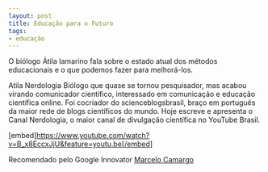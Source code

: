```yaml
---
layout: post
title: Educação para o Futuro
tags: 
- educação
---
```

O biólogo Átila Iamarino fala sobre o estado atual dos métodos educacionais e o que podemos fazer para melhorá-los.

Atila Nerdologia Biólogo que quase se tornou pesquisador, mas acabou virando comunicador científico, interessado em comunicação e educação científica online. Foi cocriador do scienceblogsbrasil, braço em português da maior rede de blogs científicos do mundo. Hoje escreve e apresenta o Canal Nerdologia, o maior canal de divulgação científica no YouTube Brasil.

[embed]https://www.youtube.com/watch?v=B_x8EccxJjU&feature=youtu.be[/embed]

Recomendado pelo Google Innovator 
[Marcelo Camargo](http://innovatorbrasil.com.br/author/mcamargo/)
